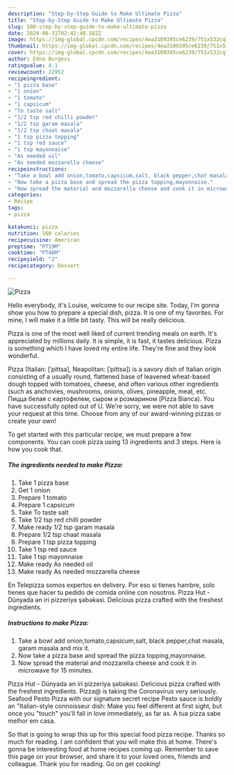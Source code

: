 ```yaml
---
description: "Step-by-Step Guide to Make Ultimate Pizza"
title: "Step-by-Step Guide to Make Ultimate Pizza"
slug: 580-step-by-step-guide-to-make-ultimate-pizza
date: 2020-08-31T02:42:48.582Z
image: https://img-global.cpcdn.com/recipes/4ea3109395ce6239/751x532cq70/pizza-recipe-main-photo.jpg
thumbnail: https://img-global.cpcdn.com/recipes/4ea3109395ce6239/751x532cq70/pizza-recipe-main-photo.jpg
cover: https://img-global.cpcdn.com/recipes/4ea3109395ce6239/751x532cq70/pizza-recipe-main-photo.jpg
author: Edna Burgess
ratingvalue: 4.1
reviewcount: 22952
recipeingredient:
- "1 pizza base"
- "1 onion"
- "1 tomato"
- "1 capsicum"
- "To taste salt"
- "1/2 tsp red chilli powder"
- "1/2 tsp garam masala"
- "1/2 tsp chaat masala"
- "1 tsp pizza topping"
- "1 tsp red sauce"
- "1 tsp mayonnaise"
- "As needed oil"
- "As needed mozzarella cheese"
recipeinstructions:
- "Take a bowl add onion,tomato,capsicum,salt, black pepper,chat masala, garam masala and mix it."
- "Now take a pizza base and spread the pizza topping,mayonnaise."
- "Now spread the material and mozzarella cheese and cook it in microwave for 15 minutes."
categories:
- Recipe
tags:
- pizza

katakunci: pizza 
nutrition: 160 calories
recipecuisine: American
preptime: "PT19M"
cooktime: "PT46M"
recipeyield: "2"
recipecategory: Dessert

---
```



![Pizza](https://img-global.cpcdn.com/recipes/4ea3109395ce6239/751x532cq70/pizza-recipe-main-photo.jpg)

Hello everybody, it's Louise, welcome to our recipe site. Today, I'm gonna show you how to prepare a special dish, pizza. It is one of my favorites. For mine, I will make it a little bit tasty. This will be really delicious.

Pizza is one of the most well liked of current trending meals on earth. It's appreciated by millions daily. It is simple, it is fast, it tastes delicious. Pizza is something which I have loved my entire life. They're fine and they look wonderful.

Pizza (Italian: [ˈpittsa], Neapolitan: [ˈpittsə]) is a savory dish of Italian origin consisting of a usually round, flattened base of leavened wheat-based dough topped with tomatoes, cheese, and often various other ingredients (such as anchovies, mushrooms, onions, olives, pineapple, meat, etc. Пицца белая с картофелем, сыром и розмарином (Pizza Bianca). You have successfully opted out of U. We&#39;re sorry, we were not able to save your request at this time. Choose from any of our award-winning pizzas or create your own!


To get started with this particular recipe, we must prepare a few components. You can cook pizza using 13 ingredients and 3 steps. Here is how you cook that.

<!--inarticleads1-->

##### The ingredients needed to make Pizza:

1. Take 1 pizza base
1. Get 1 onion
1. Prepare 1 tomato
1. Prepare 1 capsicum
1. Take To taste salt
1. Take 1/2 tsp red chilli powder
1. Make ready 1/2 tsp garam masala
1. Prepare 1/2 tsp chaat masala
1. Prepare 1 tsp pizza topping
1. Take 1 tsp red sauce
1. Take 1 tsp mayonnaise
1. Make ready As needed oil
1. Make ready As needed mozzarella cheese


En Telepizza somos expertos en delivery. Por eso si tienes hambre, solo tienes que hacer tu pedido de comida online con nosotros. Pizza Hut - Dünyada ən iri pizzeriya şəbəkəsi. Delicious pizza crafted with the freshest ingredients. 

<!--inarticleads2-->

##### Instructions to make Pizza:

1. Take a bowl add onion,tomato,capsicum,salt, black pepper,chat masala, garam masala and mix it.
1. Now take a pizza base and spread the pizza topping,mayonnaise.
1. Now spread the material and mozzarella cheese and cook it in microwave for 15 minutes.


Pizza Hut - Dünyada ən iri pizzeriya şəbəkəsi. Delicious pizza crafted with the freshest ingredients. Pizza@ is taking the Coronavirus very seriously. Seafood Pesto Pizza with our signature secret recipe Pesto sauce is boldly an &#34;Italian-style connoisseur dish: Make you feel different at first sight, but once you &#34;touch&#34; you&#39;ll fall in love immediately, as far as. A tua pizza sabe melhor em casa. 

So that is going to wrap this up for this special food pizza recipe. Thanks so much for reading. I am confident that you will make this at home. There's gonna be interesting food at home recipes coming up. Remember to save this page on your browser, and share it to your loved ones, friends and colleague. Thank you for reading. Go on get cooking!
